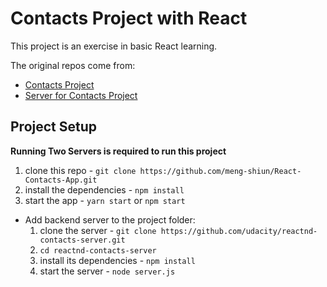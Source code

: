 # Contacts Project with React

This project is an exercise in basic React learning.

The original repos come from:
- [Contacts Project](https://github.com/udacity/reactnd-contacts-complete)
- [Server for Contacts Project](https://github.com/udacity/reactnd-contacts-server)

## Project Setup

**Running Two Servers is required to run this project**

1. clone this repo - `git clone https://github.com/meng-shiun/React-Contacts-App.git`
2. install the dependencies - `npm install`
3. start the app - `yarn start` or `npm start`

* Add backend server to the project folder:
  1. clone the server - `git clone https://github.com/udacity/reactnd-contacts-server.git`
  2. `cd reactnd-contacts-server`
  3. install its dependencies - `npm install`
  4. start the server - `node server.js`
